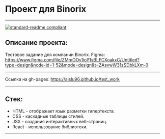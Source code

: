 # Проект для Binorix

------
[![standard-readme compliant](https://img.shields.io/badge/readme%20style-standard-brightgreen.svg?style=flat-square)](https://github.com/RichardLitt/standard-readme)

## Описание проекта:
Тестовое задание для компании Binorix.
Figma: https://www.figma.com/file/ZMmOOy1ioP1sBLFCXoakxC/Untitled?type=design&node-id=1-52&mode=design&t=ZAsvwW31zSDbkLXm-0

------

Ссылка на gh-pages: https://aislu96.github.io/test_work

------

## Стек:

* HTML - отображает язык разметки гипертекста.
* CSS - каскадные таблицы стилей.
* JSX - создания интерактивных веб-страниц.
* React - использование библиотеки.

------
